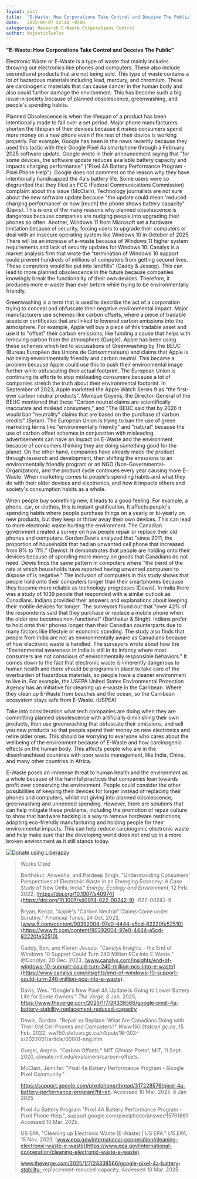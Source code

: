 ```yaml
---
layout: post
title:  "E-Waste: How Corporations Take Control and Deceive The Public"
date:   2025-05-07 22:10 -0500
categories: Research E-Waste Corporations Control
author: MajesticTwelve
---
```




**"E-Waste: How Corporations Take Control and Deceive The Public"**


Electronic Waste or E-Waste is a type of waste that mainly includes
throwing out electronics like phones and computers. These also include
secondhand products that are not being sold. This type of waste contains
a lot of hazardous materials including lead, mercury, and chromium.
These are carcinogenic materials that can cause cancer in the human body
and also could further damage the environment. This has become such a
big issue in society because of planned obsolescence, greenwashing, and
people\'s spending habits.


Planned Obsolescence is when the lifespan of a product has been
intentionally made to fail over a set period. Major phone manufacturers
shorten the lifespan of their devices because it makes consumers spend
more money on a new phone even if the rest of their device is working
properly. For example, Google has been in the news recently because they
used this tactic with their Google Pixel 4a smartphone through a
February 2025 software update. Google wrote in their announcement saying
that "for some devices, the software update reduces available battery
capacity and impacts charging performance" ("Pixel 4A Battery
Performance Program - Pixel Phone Help"). Google does not comment on the
reason why they have intentionally handicapped the 4a's battery life.
Some users were so disgruntled that they filed an FCC (Federal
Communications Commission) complaint about this issue (McClain).
Technology journalists are not sure about the new software update
because "the update could mean 'reduced charging performance' or how
\[much\] the phone shows battery capacity" (Davis). This is one of the
many reasons why planned obsolescence is dangerous because companies are
nudging people into upgrading their phones so often. Another, Windows 11
from Microsoft set a hardware limitation because of security, forcing
users to upgrade their computers or deal with an insecure operating
system like Windows 10 in October of 2025. There will be an increase of
e-waste because of Windows 11 higher system requirements and lack of
security updates for Windows 10. Canalys is a market analysis firm that
wrote the "termination of Windows 10 support could prevent hundreds of
millions of computers from getting second lives. These computers would
be put into landfills" (Caddy & Jessop). This can lead to more planned
obsolescence in the future because companies knowingly break the
functionality of their own devices. Therefore, it produces more e-waste
than ever before while trying to be environmentally friendly.


Greenwashing is a term that is used to describe the act of a corporation
trying to conceal and obfuscate their negative environmental impact.
Major manufacturers use schemes like carbon offsets, where a piece of
tradable assets or certificates that are linked to lowered carbon
emissions into the atmosphere. For example, Apple will buy a piece of
this tradable asset and use it to "offset" their carbon emissions, like
funding a cause that helps with removing carbon from the atmosphere
(Gurgle). Apple has been using these schemes which led to accusations of
Greenwashing by The BEUC (Bureau Européen des Unions de Consommateurs)
and claims that Apple is not being environmentally friendly and carbon
neutral. This became a problem because Apple could use this to push
their environmental image further while obfuscating their actual
footprint. The European Union is continuing its efforts to stop
misleading consumers because a lot of companies stretch the truth about
their environmental footprint. In September of 2023, Apple marketed the
Apple Watch Series 9 as "the first-ever carbon neutral products".
Monique Goyens, the Director-General of the BEUC mentioned that these
"Carbon neutral claims are scientifically inaccurate and mislead
consumers," and "The BEUC said that by 2026 it would ban "neutrality"
claims that are based on the purchase of carbon credits" (Byran). The
European Union is trying to ban the use of green marketing terms like
"environmentally friendly" and "natural" because the use of carbon
offset schemes in conjunction with misleading advertisements can have an
impact on E-Waste and the environment because of consumers thinking they
are doing something good for the planet. On the other hand, companies
have already made the product through research and development, then
shifting the emissions to an environmentally friendly program or an NGO
(Non-Governmental-Organization), and the product cycle continues every
year causing more E-Waste. When marketing comes to people\'s spending
habits and what they do with their older devices and electronics, and
how it impacts others and society's consumption habits as a whole.


When people buy something new, it leads to a good feeling. For example,
a phone, car, or clothes, this is instant gratification. It affects
people's spending habits where people purchase things on a yearly or
bi-yearly on new products, but they keep or throw away their own
devices. This can lead to more electronic waste hurting the environment.
The Canadian government created a survey on how people repair or replace
their old phones and computers. Gordon Dewis analyzed that "since 2011,
the proportion of households that had an unwanted cell phone that
increased from 8% to 11%." (Dewis). It demonstrates that people are
holding onto their devices because of spending more money on goods that
Canadians do not need. Dewis finds the same pattern in computers where
\"the trend of the rate at which households have reported having
unwanted computers to dispose of is negative." The inclusion of
computers in this study shows that people hold onto their computers
longer than their smartphones because they become more reliable as
technology progresses (Dewis). In India there was a study of 1039 people
that responded with a similar outlook as Canadians. Indians provided
their answers and explanations about keeping their mobile devices for
longer. The surveyors found out that "over 42% of the respondents said
that they purchase or replace a mobile phone when the older one becomes
non-functional" (Borthakur & Singh). Indians prefer to hold onto their
phones longer than their Canadian counterparts due to many factors like
lifestyle or economic standing. The study also finds that people from
India are not as environmentally aware as Canadians because of how
electronic waste is handled. The surveyors wrote about how the
"Environmental awareness in India is still in its infancy where most
consumers are not conscious of environmentally responsible behaviors."
It comes down to the fact that electronic waste is inherently dangerous
to human health and there should be programs in place to take care of
the overburden of hazardous materials, so people have a cleaner
environment to live in. For example, the USEPA United States
Environmental Protection Agency has an initiative for cleaning up
e-waste in the Carribean. Where they clean up E-Waste from beaches and
the ocean, so the Carribean ecosystem stays safe from E-Waste. (USPEA)


Take into consideration what tech companies are doing when they are
committing planned obsolescence with artificially diminishing their own
products, then use greenwashing that obfuscate their emissions, and sell
you new products so that people spend their money on new electronics and
retire older ones. This should be worrying to everyone who cares about
the wellbeing of the environment because of E-Waste and how carcinogenic
effects on the human body. This affects people who are in the
disenfranchised countries with poor waste management, like India, China,
and many other countries in Africa.


E-Waste poses an immense threat to human health and the environment as a
whole because of the harmful practices that companies lean towards
profit over conserving the environment. People could consider the other
possibilities of keeping their devices for longer instead of replacing
their phones and computers, whilst not giving into planned obsolescence,
greenwashing and unneeded spending. However, there are solutions that
can help mitigate these problems, including the promotion of repair
culture to show that hardware hacking is a way to remove hardware
restrictions, adopting eco-friendly manufacturing and holding people for
their environmental impacts. This can help reduce carcinogenic
electronic waste and help make sure that the developing world does not
end up in a more broken environment as it still stands today.

[![Donate using Liberapay](https://liberapay.com/assets/widgets/donate.svg)](https://liberapay.com/MajesticTwelve/donate)


> Works Cited
>
> Borthakur, Anwesha, and Pardeep Singh. "Understanding Consumers'
> Perspectives of Electronic Waste in an Emerging Economy: A Case Study
> of New Delhi, India." *Energy, Ecology and Environment*, 12 Feb. 2022,
> [https://doi.org/10.1007/s40974](https://doi.org/10.1007/s40974-022-00242-9)
> -022-00242-9.
>
> Bryan, Kenza. "Apple's "Carbon Neutral" Claims Come under Scrutiny."
> *Financial Times*, 24 Oct. 2023,
> [www.ft.com/content/90392004-97e0-4444-a5cd-82220fe52510](https://www.ft.com/content/90392004-97e0-4444-a5cd-82220fe52510).
>
> Caddy, Ben, and Kieren Jessop. "Canalys Insights - the End of Windows
> 10 Support Could Turn 240 Million PCs into E-Waste." *\@Canalys*, 20
> Dec. 2023,
> [www.canalys.com/insights/end-of-windows-10-support-could-turn-240-million-pcs-into-e-waste](https://www.canalys.com/insights/end-of-windows-10-support-could-turn-240-million-pcs-into-e-waste).
>
> Davis, Wes. "Google's New Pixel 4A Update Is Going to Lower Battery
> Life for Some Owners." *The Verge*, 8 Jan. 2025,
> <https://www.theverge.com/2025/1/7/24338566/google-pixel-4a-battery-stability-replacement-reduced-capacity>
>
> Dewis, Gordon. "Repair or Replace: What Are Canadians Doing with Their
> Old Cell Phones and Computers?" *Www150.Statcan.gc.ca*, 15 Feb. 2022,
> ww150.statcan.gc.ca/n1/pub/16-002-x/2022001/article/00001-eng.htm
>
> Gurgel, Angelo. "Carbon Offsets." *MIT Climate Portal*, MIT, 11 Sept.
> 2020, climate.mit.edu/explainers/carbon-offsets.
>
> McClain, Jennifer. "Pixel 4a Battery Performance Program - Google
> Pixel Community."
>
> https://support.google.com/pixelphone/thread/317228576/pixel-4a-battery-performance-program?hl=en.
> Accessed 10 Mar. 2025. 6 Jan 2025
>
> Pixel 4a Battery Program "Pixel 4A Battery Performance Program - Pixel
> Phone Help.", support.google.com/pixelphone/answer/15701861 Accessed
> 10 Mar. 2025.
>
> US EPA. "Cleaning up Electronic Waste (E-Waste) \| US EPA." *US EPA*,
> 15 Nov. 2023,
> [www.epa.gov/international-cooperation/cleaning-electronic-waste-e-waste](https://www.epa.gov/international-cooperation/cleaning-electronic-waste-e-waste).
>
> www.theverge.com/2025/1/7/24338566/google-pixel-4a-battery-stability-
> replacement-reduced-capacity. Accessed 10 Mar. 2025.
